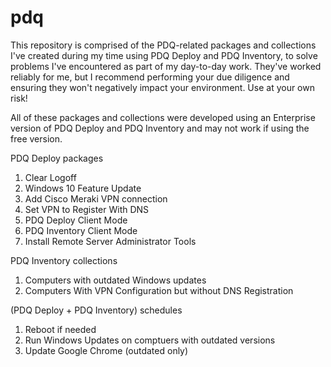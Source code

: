 # pdq
This repository is comprised of the PDQ-related packages and collections I've created during my time using PDQ Deploy and PDQ Inventory, to solve problems I've encountered as part of my day-to-day work. They've worked reliably for me, but I recommend performing your due diligence and ensuring they won't negatively impact your environment. Use at your own risk!

All of these packages and collections were developed using an Enterprise version of PDQ Deploy and PDQ Inventory and may not work if using the free version.

PDQ Deploy packages

1. Clear Logoff
2. Windows 10 Feature Update
3. Add Cisco Meraki VPN connection
4. Set VPN to Register With DNS
5. PDQ Deploy Client Mode
6. PDQ Inventory Client Mode
7. Install Remote Server Administrator Tools

PDQ Inventory collections
1. Computers with outdated Windows updates
2. Computers With VPN Configuration but without DNS Registration

(PDQ Deploy + PDQ Inventory) schedules
1. Reboot if needed
2. Run Windows Updates on comptuers with outdated versions
3. Update Google Chrome (outdated only)

